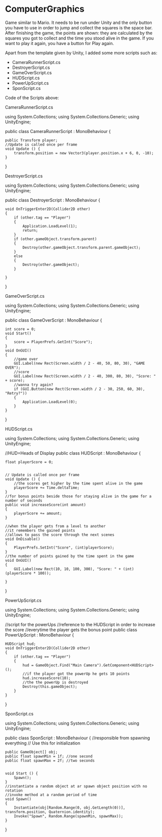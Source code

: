 # ComputerGraphics
Game similar to Mario.
It needs to be run under Unity and the only button you have to use in order to jump and collect the squares is the space bar.
After finishing the game, the points are shown: they are calculated by the squares you got to collect and the time you stood alive in the game.
If you want to play it again, you have a button for Play again.


Apart from the template given by Unity, I added some more scripts such as:
- CameraRunnerScript.cs
- DestroyerScript.cs
- GameOverScript.cs
- HUDScript.cs
- PowerUpScript.cs
- SponScript.cs

Code of the Scripts above:

CameraRunnerScript.cs

using System.Collections;
using System.Collections.Generic;
using UnityEngine;

public class CameraRunnerScript : MonoBehaviour {

    public Transform player;
	//Update is called once per frame
	void Update () {
        transform.position = new Vector3(player.position.x + 6, 0, -10);
	}
}

DestroyerScript.cs
	
using System.Collections;
using System.Collections.Generic;
using UnityEngine;

public class DestroyerScript : MonoBehaviour {

    void OnTriggerEnter2D(Collider2D other)
    {
        if (other.tag == "Player")
        {
            Application.LoadLevel(1);
            return;
        }
        if (other.gameObject.transform.parent)
        {
            Destroy(other.gameObject.transform.parent.gameObject);
        }
        else
        {
            Destroy(other.gameObject);
        }

    }
}

GameOverScript.cs

using System.Collections;
using System.Collections.Generic;
using UnityEngine;

public class GameOverScript : MonoBehaviour
{

    int score = 0;
    void Start()
    {
        score = PlayerPrefs.GetInt("Score");
    }
    void OnGUI()
    {
        //game over
        GUI.Label(new Rect(Screen.width / 2 - 40, 50, 80, 30), "GAME OVER");
        //score 
        GUI.Label(new Rect(Screen.width / 2 - 40, 300, 80, 30), "Score: " + score);
        //wanna try again?
        if (GUI.Button(new Rect(Screen.width / 2 - 30, 250, 60, 30), "Retry?"))
        {
            Application.LoadLevel(0);
        }
    }
}

HUDScript.cs

using System.Collections;
using System.Collections.Generic;
using UnityEngine;

//HUD=Heads of Display
public class HUDScript : MonoBehaviour {

    float playerScore = 0;

	
	// Update is called once per frame
	void Update () {
        //the scores get higher by the time spent alive in the game
        playerScore += Time.deltaTime;
	}
    //for bonus points beside those for staying alive in the game for a number of seconds
    public void increaseScore(int amount)
    {
        playerScore += amount;
    }

    //when the player gets from a level to another
    //it remembers the gained points
    //allows to pass the score through the next scenes
    void OnDisable()
    {
        PlayerPrefs.SetInt("Score", (int)playerScore);
    }
    //the number of points gained by the time spent in the game
    void OnGUI()
    {
        GUI.Label(new Rect(10, 10, 100, 300), "Score: " + (int)(playerScore * 100));

    }
}

PowerUpScript.cs

using System.Collections;
using System.Collections.Generic;
using UnityEngine;

//script for the powerUps
//reference to the HUDScript in order to increase the score
//everytime the player gets the bonus point
public class PowerUpScript : MonoBehaviour {

    HUDScript hud;
    void OnTriggerEnter2D(Collider2D other)
    {
        if (other.tag == "Player")
        {
            hud = GameObject.Find("Main Camera").GetComponent<HUDScript>();
            //if the player got the powerUp he gets 10 points
            hud.increaseScore(10);
            //the the powerUp is destroyed
            Destroy(this.gameObject);
        }
    }
	
}

SponScript.cs

using System.Collections;
using System.Collections.Generic;
using UnityEngine;

public class SponScript : MonoBehaviour {
    //responsible from spawning everything
    // Use this for initialization

    public GameObject[] obj;
    public float spawnMin = 1f; //one second
    public float spawnMax = 2f; //two seconds

    
	void Start () {
        Spawn();
	}
    //instantiate a random object at ar spawn object position with no rotation
    //invoke method at a random period of time
    void Spawn()
    {
        Instantiate(obj[Random.Range(0, obj.GetLength(0))], transform.position, Quaternion.identity);
        Invoke("Spawn", Random.Range(spawnMin, spawnMax));
    }
}
